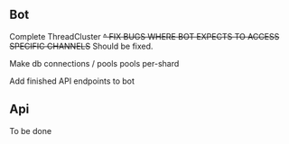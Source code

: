 ## Bot
Complete ThreadCluster
~~^ FIX BUGS WHERE BOT EXPECTS TO ACCESS SPECIFIC CHANNELS~~ Should be fixed.

Make db connections / pools pools per-shard


Add finished API endpoints to bot


## Api
To be done